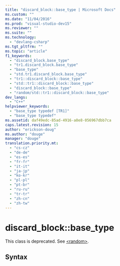 ```yaml
---
title: "discard_block::base_type | Microsoft Docs"
ms.custom: ""
ms.date: "11/04/2016"
ms.prod: "visual-studio-dev15"
ms.reviewer: ""
ms.suite: ""
ms.technology: 
  - "devlang-csharp"
ms.tgt_pltfrm: ""
ms.topic: "article"
f1_keywords: 
  - "discard_block.base_type"
  - "tr1.discard_block.base_type"
  - "base_type"
  - "std.tr1.discard_block.base_type"
  - "tr1::discard_block::base_type"
  - "std::tr1::discard_block::base_type"
  - "discard_block::base_type"
  - "random/std::tr1::discard_block::base_type"
dev_langs: 
  - "C++"
helpviewer_keywords: 
  - "base_type typedef [TR1]"
  - "base_type typedef"
ms.assetid: daf49edc-85ad-4916-a8e8-056967dbb7ca
caps.latest.revision: 15
author: "erickson-doug"
ms.author: "douge"
manager: "douge"
translation.priority.mt: 
  - "cs-cz"
  - "de-de"
  - "es-es"
  - "fr-fr"
  - "it-it"
  - "ja-jp"
  - "ko-kr"
  - "pl-pl"
  - "pt-br"
  - "ru-ru"
  - "tr-tr"
  - "zh-cn"
  - "zh-tw"
---
```

# discard_block::base_type
This class is deprecated. See [\<random>](../Topic/%3Crandom%3E.md).  
  
## Syntax